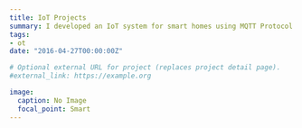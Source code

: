 ```yaml
---
title: IoT Projects
summary: I developed an IoT system for smart homes using MQTT Protocol and NodemCU.
tags:
- ot
date: "2016-04-27T00:00:00Z"

# Optional external URL for project (replaces project detail page).
#external_link: https://example.org

image:
  caption: No Image
  focal_point: Smart
---
```

